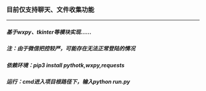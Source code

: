 ### 目前仅支持聊天、文件收集功能
*******************
##### 基于wxpy、tkinter等模块实现......

##### 注：由于微信把控较严，可能存在无法正常登陆的情况

##### 依赖环境：pip3 install pythotk,wxpy,requests

##### 运行：cmd进入项目根路径下，输入python run.py

